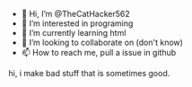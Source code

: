 - 👋 Hi, I’m @TheCatHacker562
- 👀 I’m interested in programing
- 🌱 I’m currently learning html
- 💞️ I’m looking to collaborate on (don't know)
- 📫 How to reach me, pull a issue in github

<!---
TheCatHacker562/TheCatHacker562 is a ✨ special ✨ repository because its `README.md` (this file) appears on your GitHub profile.
You can click the Preview link to take a look at your changes.
--->
hi, i make bad stuff that is sometimes good.
